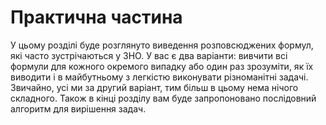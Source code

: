 # Практична частина

У цьому роздiлi буде розглянуто виведення розповсюджених формул, якi часто зустрiчаються у ЗНО. У вас є два варiанти: вивчити всi формули для кожного окремого випадку або один раз зрозумiти, як їх виводити i в майбутньому з легкiстю виконувати рiзноманiтнi задачi. Звичайно, усi ми за другий варiант, тим бiльш в цьому нема нiчого складного. Також в кiнцi роздiлу вам буде запропоновано послiдовний алгоритм для вирiшення задач.